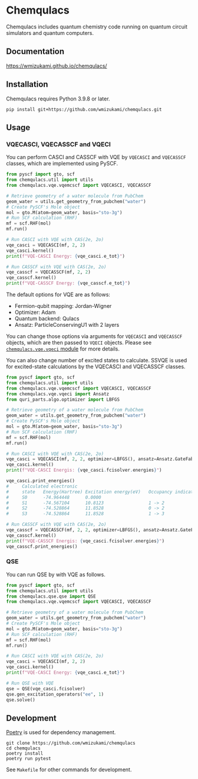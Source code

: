 # Chemqulacs


Chemqulacs includes quantum chemistry code running on quantum circuit simulators and quantum computers.

## Documentation

<https://wmizukami.github.io/chemqulacs/>

## Installation

Chemqulacs requires Python 3.9.8 or later.

```
pip install git+https://github.com/wmizukami/chemqulacs.git
```

## Usage

### VQECASCI, VQECASSCF and VQECI

You can perform CASCI and CASSCF with VQE by `VQECASCI` and `VQECASSCF` classes, which are implemented using PySCF.

```python
from pyscf import gto, scf
from chemqulacs.util import utils
from chemqulacs.vqe.vqemcscf import VQECASCI, VQECASSCF

# Retrieve geometry of a water molecule from PubChem
geom_water = utils.get_geometry_from_pubchem("water")
# Create PySCF's Mole object
mol = gto.M(atom=geom_water, basis="sto-3g")
# Run SCF calculation (RHF)
mf = scf.RHF(mol)
mf.run()

# Run CASCI with VQE with CAS(2e, 2o)
vqe_casci = VQECASCI(mf, 2, 2)
vqe_casci.kernel()
print(f"VQE-CASCI Energy: {vqe_casci.e_tot}")

# Run CASSCF with VQE with CAS(2e, 2o)
vqe_casscf = VQECASSCF(mf, 2, 2)
vqe_casscf.kernel()
print(f"VQE-CASSCF Energy: {vqe_casscf.e_tot}")
```

The default options for VQE are as follows:

- Fermion-qubit mapping: Jordan-Wigner
- Optimizer: Adam
- Quantum backend: Qulacs
- Ansatz: ParticleConservingU1 with 2 layers

You can change those options via arguments for `VQECASCI` and `VQECASSCF` objects, which are then passed to `VQECI` objects. Please see [`chemqulacs.vqe.vqeci` module](https://wmizukami.github.io/chemqulacs/chemqulacs.vqe.vqeci.html) for more details.


You can also change number of excited states to calculate. SSVQE is used for excited-state calculations by the VQECASCI and VQECASSCF classes.
```python
from pyscf import gto, scf
from chemqulacs.util import utils
from chemqulacs.vqe.vqemcscf import VQECASCI, VQECASSCF
from chemqulacs.vqe.vqeci import Ansatz
from quri_parts.algo.optimizer import LBFGS

# Retrieve geometry of a water molecule from PubChem
geom_water = utils.get_geometry_from_pubchem("water")
# Create PySCF's Mole object
mol = gto.M(atom=geom_water, basis="sto-3g")
# Run SCF calculation (RHF)
mf = scf.RHF(mol)
mf.run()

# Run CASCI with VQE with CAS(2e, 2o)
vqe_casci = VQECASCI(mf, 2, 2, optimizer=LBFGS(), ansatz=Ansatz.GateFabric, layers=2, excitation_number=5)
vqe_casci.kernel()
print(f"VQE-CASCI Energis: {vqe_casci.fcisolver.energies}")

vqe_casci.print_energies()
#     Calculated electronic
#     state   Energy(Hartree) Excitation energy(eV)   Occupancy indicates\n
#     S0      -74.964448      0.0000
#     S1      -74.567104      10.8123                 1 -> 2
#     S2      -74.528864      11.8528                 0 -> 2
#     S3      -74.528864      11.8528                 1 -> 3

# Run CASSCF with VQE with CAS(2e, 2o)
vqe_casscf = VQECASSCF(mf, 2, 2, optimizer=LBFGS(), ansatz=Ansatz.GateFabric, layers=2, excitation_number=5)
vqe_casscf.kernel()
print(f"VQE-CASSCF Energis: {vqe_casci.fcisolver.energies}")
vqe_casscf.print_energies()
```

### QSE

You can run QSE by with VQE as follows.

```python
from pyscf import gto, scf
from chemqulacs.util import utils
from chemqulacs.qse.qse import QSE
from chemqulacs.vqe.vqemcscf import VQECASCI, VQECASSCF

# Retrieve geometry of a water molecule from PubChem
geom_water = utils.get_geometry_from_pubchem("water")
# Create PySCF's Mole object
mol = gto.M(atom=geom_water, basis="sto-3g")
# Run SCF calculation (RHF)
mf = scf.RHF(mol)
mf.run()

# Run CASCI with VQE with CAS(2e, 2o)
vqe_casci = VQECASCI(mf, 2, 2)
vqe_casci.kernel()
print(f"VQE-CASCI Energy: {vqe_casci.e_tot}")

# Run QSE with VQE
qse = QSE(vqe_casci.fcisolver)
qse.gen_excitation_operators("ee", 1)
qse.solve()
```


## Development

[Poetry](https://python-poetry.org/docs/cli/) is used for dependency management.

```
git clone https://github.com/wmizukami/chemqulacs
cd chemqulacs
poetry install
poetry run pytest
```

See `Makefile` for other commands for development.
